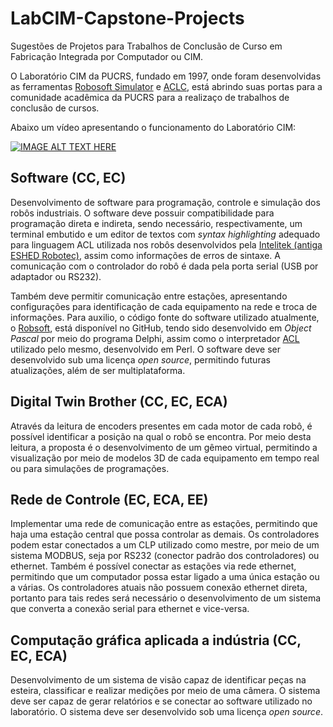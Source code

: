 # LabCIM-Capstone-Projects

Sugestões de Projetos para Trabalhos de Conclusão de Curso em Fabricação Integrada por Computador ou CIM.

O Laboratório CIM da PUCRS, fundado em 1997, onde foram desenvolvidas as
ferramentas [Robosoft Simulator](https://github.com/cimtools/robosoft) e
[ACLC](https://github.com/cimtools/aclc), está abrindo suas portas para a comunidade
acadêmica da PUCRS para a realizaço de trabalhos de conclusão de cursos.

Abaixo um vídeo apresentando o funcionamento do Laboratório CIM:

[![IMAGE ALT TEXT HERE](https://img.youtube.com/vi/iYh5go_5Sc8/0.jpg)](https://www.youtube.com/watch?v=iYh5go_5Sc8)

## Software (CC, EC)

Desenvolvimento de software para programação, controle e simulação dos
robôs industriais. O software deve possuir compatibilidade para programação
direta e indireta, sendo necessário, respectivamente, um terminal embutido
e um editor de textos com *syntax highlighting* adequado para linguagem ACL utilizada
nos robôs desenvolvidos pela [Intelitek (antiga ESHED Robotec)](https://www.intelitek.com/),
assim como informações de erros de sintaxe. A comunicação com o controlador do
robô é dada pela porta serial (USB por adaptador ou RS232). 

Também deve permitir comunicação entre estações, apresentando configurações
para identificação de cada equipamento na rede e troca de informações.
Para auxilio, o código fonte do software utilizado atualmente, o [Robsoft](https://github.com/cimtools/robosoft),
está disponível no GitHub, tendo sido desenvolvido em *Object Pascal* por meio do
programa Delphi, assim como o interpretador [ACL](https://github.com/cimtools/aclc) utilizado pelo mesmo,
desenvolvido em Perl. O software deve ser desenvolvido sub uma licença *open source*,
permitindo futuras atualizações, além de ser multiplataforma.

## Digital Twin Brother (CC, EC, ECA)

Através da leitura de encoders presentes em cada motor de cada robô,
é possível identificar a posição na qual o robô se encontra. Por meio
desta leitura, a proposta é o desenvolvimento de um gêmeo virtual,
permitindo a visualização por meio de modelos 3D de cada equipamento
em tempo real ou para simulações de programações.

## Rede de Controle (EC, ECA, EE)

Implementar uma rede de comunicação entre as estações, permitindo que
haja uma estação central que possa controlar as demais. Os controladores
podem estar conectados a um CLP utilizado como mestre, por meio de um
sistema MODBUS, seja por RS232 (conector padrão dos controladores) ou
ethernet. Também é possível conectar as estações via rede ethernet,
permitindo que um computador possa estar ligado a uma única estação ou a
várias. Os controladores atuais não possuem conexão ethernet direta,
portanto para tais redes será necessário o desenvolvimento de um sistema
que converta a conexão serial para ethernet e vice-versa. 

## Computação gráfica aplicada a indústria (CC, EC, ECA)

Desenvolvimento de um sistema de visão capaz de identificar peças na esteira,
classificar e realizar medições por meio de uma câmera. O sistema deve ser
capaz de gerar relatórios e se conectar ao software utilizado no laboratório.
O sistema deve ser desenvolvido sob uma licença *open source*.
